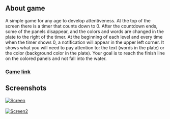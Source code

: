 ## **About game**
A simple game for any age to develop attentiveness. At the top of the screen there is a timer that counts down to 0. After the countdown ends, some of the panels disappear, and the colors and words are changed in the plate to the right of the timer. At the beginning of each level and every time when the timer shows 0, a notification will appear in the upper left corner. It shows what you will need to pay attention to: the text (words in the plate) or the color (background color in the plate). Your goal is to reach the finish line on the colored panels and not fall into the water.

### **[Game link](https://yandex.com/games/app/219682?lang=en)**

## **Screenshots**
<a href="https://ibb.co/hVhKnV1"><img src="https://i.ibb.co/x6PMc68/Screen.jpg" alt="Screen" border="0"></a><br /><a target='_blank' href='https://imgbb.com/'></a><br />
<a href="https://ibb.co/f4VrQ6y"><img src="https://i.ibb.co/Qr7YXST/Screen2.jpg" alt="Screen2" border="0"></a><br /><a target='_blank' href='https://imgbb.com/'></a><br />
